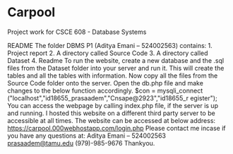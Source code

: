 # Carpool
Project work for CSCE 608 - Database Systems


README
The folder DBMS P1 (Aditya Emani – 524002563) contains: 1. Project report
2. A directory called Source Code
3. A directory called Dataset
4. Readme
To run the website, create a new database and the .sql files from the Dataset folder into your server and run it. This will create the tables and all the tables with information.
Now copy all the files from the Source Code folder onto the server.
Open the db.php file and make changes to the below function accordingly.
$con = mysqli_connect ("localhost","id18655_prasaadem","Cnsape@2923","id18655_r egister");
You can access the webpage by calling index.php file, if the server is up and running.
I hosted this website on a different third party server to be accessible at all times. The website can be accessed at below address:
https://carpool.000webhostapp.com/login.php
Please contact me incase if you have any questions at: Aditya Emani – 524002563
prasaadem@tamu.edu
(979)-985-9676 Thankyou.
